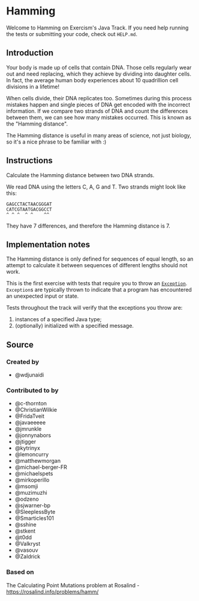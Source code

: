 # Hamming

Welcome to Hamming on Exercism's Java Track.
If you need help running the tests or submitting your code, check out `HELP.md`.

## Introduction

Your body is made up of cells that contain DNA.
Those cells regularly wear out and need replacing, which they achieve by dividing into daughter
cells.
In fact, the average human body experiences about 10 quadrillion cell divisions in a lifetime!

When cells divide, their DNA replicates too.
Sometimes during this process mistakes happen and single pieces of DNA get encoded with the
incorrect information.
If we compare two strands of DNA and count the differences between them, we can see how many
mistakes occurred.
This is known as the "Hamming distance".

The Hamming distance is useful in many areas of science, not just biology, so it's a nice phrase to
be familiar with :)

## Instructions

Calculate the Hamming distance between two DNA strands.

We read DNA using the letters C, A, G and T.
Two strands might look like this:

    GAGCCTACTAACGGGAT
    CATCGTAATGACGGCCT
    ^ ^ ^  ^ ^    ^^

They have 7 differences, and therefore the Hamming distance is 7.

## Implementation notes

The Hamming distance is only defined for sequences of equal length, so an attempt to calculate it
between sequences of different lengths should not work.

This is the first exercise with tests that require you to throw an [`Exception`][exception-docs].
`Exception`s are typically thrown to indicate that a program has encountered an unexpected input or
state.

Tests throughout the track will verify that the exceptions you throw are:

1. instances of a specified Java type;
2. (optionally) initialized with a specified message.

[exception-docs]: https://docs.oracle.com/javase/8/docs/api/java/lang/Exception.html

## Source

### Created by

- @wdjunaidi

### Contributed to by

- @c-thornton
- @ChristianWilkie
- @FridaTveit
- @javaeeeee
- @jmrunkle
- @jonnynabors
- @jtigger
- @kytrinyx
- @lemoncurry
- @matthewmorgan
- @michael-berger-FR
- @michaelspets
- @mirkoperillo
- @msomji
- @muzimuzhi
- @odzeno
- @sjwarner-bp
- @SleeplessByte
- @Smarticles101
- @sshine
- @stkent
- @t0dd
- @Valkryst
- @vasouv
- @Zaldrick

### Based on

The Calculating Point Mutations problem at Rosalind - https://rosalind.info/problems/hamm/
